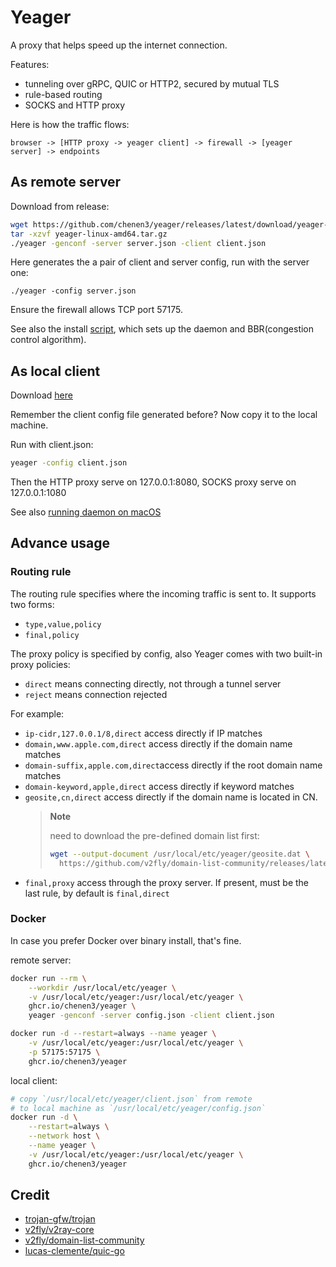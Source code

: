 # Yeager

A proxy that helps speed up the internet connection.

Features:
- tunneling over gRPC, QUIC or HTTP2, secured by mutual TLS
- rule-based routing
- SOCKS and HTTP proxy

Here is how the traffic flows:

```
browser -> [HTTP proxy -> yeager client] -> firewall -> [yeager server] -> endpoints
```

## As remote server

Download from release:
```sh
wget https://github.com/chenen3/yeager/releases/latest/download/yeager-linux-amd64.tar.gz
tar -xzvf yeager-linux-amd64.tar.gz
./yeager -genconf -server server.json -client client.json
```

Here generates the a pair of client and server config, run with the server one:
```
./yeager -config server.json
```

Ensure the firewall allows TCP port 57175.

See also the install [script](https://raw.githubusercontent.com/chenen3/yeager/master/install.sh), 
which sets up the daemon and BBR(congestion control algorithm).

## As local client

Download [here](https://github.com/chenen3/yeager/releases/latest)

Remember the client config file generated before? Now copy it to the local machine.

Run with client.json:
```sh
yeager -config client.json
```

Then the HTTP proxy serve on 127.0.0.1:8080, SOCKS proxy serve on 127.0.0.1:1080

See also [running daemon on macOS](TODO)

<!-- TODO: move to wiki page -->
## Advance usage
### Routing rule

The routing rule specifies where the incoming traffic is sent to. It supports two forms:
- `type,value,policy`
- `final,policy`

The proxy policy is specified by config, also Yeager comes with two built-in proxy policies:

- `direct` means connecting directly, not through a tunnel server
- `reject` means connection rejected

For example:

- `ip-cidr,127.0.0.1/8,direct` access directly if IP matches
- `domain,www.apple.com,direct` access directly if the domain name matches
- `domain-suffix,apple.com,direct`access directly if the root domain name matches
- `domain-keyword,apple,direct` access directly if keyword matches
- `geosite,cn,direct` access directly if the domain name is located in CN.
    > **Note** 
    >
    > need to download the pre-defined domain list first:
    > ```sh
    > wget --output-document /usr/local/etc/yeager/geosite.dat \
    >   https://github.com/v2fly/domain-list-community/releases/latest/download/dlc.dat
    > ```
- `final,proxy` access through the proxy server. If present, must be the last rule, by default is `final,direct`

### Docker
In case you prefer Docker over binary install, that's fine.

remote server:

```sh
docker run --rm \
    --workdir /usr/local/etc/yeager \
    -v /usr/local/etc/yeager:/usr/local/etc/yeager \
    ghcr.io/chenen3/yeager \
    yeager -genconf -server config.json -client client.json

docker run -d --restart=always --name yeager \
    -v /usr/local/etc/yeager:/usr/local/etc/yeager \
    -p 57175:57175 \
    ghcr.io/chenen3/yeager
```

local client:

```sh
# copy `/usr/local/etc/yeager/client.json` from remote 
# to local machine as `/usr/local/etc/yeager/config.json`
docker run -d \
    --restart=always \
    --network host \
    --name yeager \
    -v /usr/local/etc/yeager:/usr/local/etc/yeager \
    ghcr.io/chenen3/yeager
```

## Credit

- [trojan-gfw/trojan](https://github.com/trojan-gfw/trojan)
- [v2fly/v2ray-core](https://github.com/v2fly/v2ray-core)
- [v2fly/domain-list-community](https://github.com/v2fly/domain-list-community)
- [lucas-clemente/quic-go](https://github.com/lucas-clemente/quic-go)

